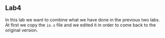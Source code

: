 ## Lab4 

In this lab we want to combine what we have done in the previous two labs.
At first we copy the `io.s` file and we edited it in order to come back to the original version.


